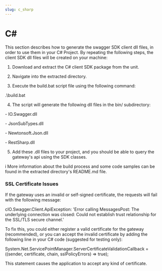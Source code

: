 ```yaml
---
slug: c_sharp
---
```


# C#

This section describes how to generate the swagger SDK client dll files, in
order to use them in your C# Project. By repeating the following steps, the
client SDK dll files will be created on your machine:

  1. Download and extract the C# client SDK package from the unit.  
  

  2. Navigate into the extracted directory.  
  

  3. Execute the build.bat script file using the following command:

.\build.bat  
  

  4. The script will generate the following dll files in the bin/ subdirectory:

\- IO.Swagger.dll

\- JsonSubTypes.dll

\- Newtonsoft.Json.dll

\- RestSharp.dll  
  

  5. Add these .dll files to your project, and you should be able to query the gateway's api using the SDK classes.

i More information about the build process and some code samples can be found
in the extracted directory's README.md file.

### SSL Certificate Issues

If the gateway uses an invalid or self-signed certificate, the requests will
fail with the following message:

cIO.Swagger.Client.ApiException: 'Error calling MessagesPost: The underlying
connection was closed: Could not establish trust relationship for the SSL/TLS
secure channel.'

To fix this, you could either register a valid certificate for the gateway
(recommended), or you can accept the invalid certificate by adding the
following line in your C# code (suggested for testing only):

System.Net.ServicePointManager.ServerCertificateValidationCallback = ((sender,
certificate, chain, sslPolicyErrors) => true);

This statement causes the application to accept any kind of certificate.

